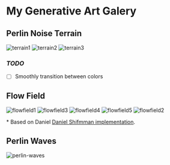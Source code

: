 # My Generative Art Galery

## Perlin Noise Terrain

![terrain1](https://user-images.githubusercontent.com/25326579/107160013-58af3e00-6972-11eb-96cd-26e9e393e101.png)
![terrain2](https://user-images.githubusercontent.com/25326579/107160014-5947d480-6972-11eb-80d1-6861c5e9a89a.png)
![terrain3](https://user-images.githubusercontent.com/25326579/107160015-59e06b00-6972-11eb-9e09-8a442d602472.png)


### _TODO_
- [ ] Smoothly transition between colors

## Flow Field

![flowfield1](https://user-images.githubusercontent.com/25326579/107159970-1be34700-6972-11eb-8a60-516fa73dbfb4.png) 
![flowfield3](https://user-images.githubusercontent.com/25326579/107159965-1a198380-6972-11eb-9d2b-1577d86989f9.png)
![flowfield4](https://user-images.githubusercontent.com/25326579/107159967-1b4ab080-6972-11eb-9a14-22890299b9e3.png)
![flowfield5](https://user-images.githubusercontent.com/25326579/107159968-1be34700-6972-11eb-95de-7c680788a734.png)
![flowfield2](https://user-images.githubusercontent.com/25326579/107159971-1c7bdd80-6972-11eb-8e84-27ae2ae5a332.png)


\* Based on Daniel [Daniel Shifmman implementation](https://www.youtube.com/watch?v=BjoM9oKOAKY).

## Perlin Waves

![perlin-waves](https://user-images.githubusercontent.com/25326579/107500376-d93d8c80-6b74-11eb-93a8-60844d5a2cca.png)
